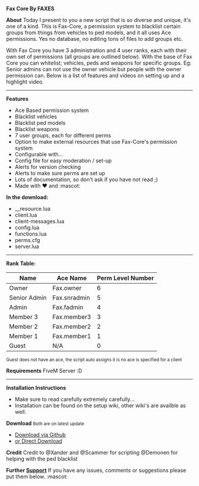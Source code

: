 **Fax Core By FAXES**

**About**
Today I present to you a new script that is so diverse and unique, it's one of a kind. This is Fax-Core, a permission system to blacklist certain groups from things from vehicles to ped models, and it all uses Ace permissions. Yes no database, no editing tons of files to add groups etc. 

With Fax Core you have 3 administration and 4 user ranks, each with their own set of permissions (all groups are outlined below). With the base of Fax Core you can whitelist; vehicles, peds and weapons for specific groups. Eg: Senior admins can not use the owner vehicle but people with the owner permission can. Below is a list of features and videos on setting up and a highlight video.

<hr>

**Features**
- Ace Based permission system
- Blacklist vehicles
- Blacklist ped models
- Blacklist weapons
- 7 user groups, each for different perms
- Option to make external resources that use Fax-Core's permission system
- Configurable with...
- Config file for easy moderation / set-up
- Alerts for version checking
- Alerts to make sure perms are set up
- Lots of documentation, so don't ask if you have not read ;)
- Made with :heart: and :mascot:

**In the download:**
- __resource.lua
- client.lua
- client-messages.lua
- config.lua
- functions.lua
- perms.cfg
- server.lua

<hr>

**Rank Table:**

Name | Ace Name | Perm Level Number
--- | --- | ---
Owner | Fax.owner | 6
Senior Admin | Fax.snradmin | 5
Admin | Fax.fadmin | 4
Member 3 | Fax.member3 | 3
Member 2 | Fax.member2 | 2
Member 1 | Fax.member1 | 1
Guest | N/A | 0

<small>Guest does not have an ace, the script auto assigns it is no ace is specified for a client</small>

**Requirements**
FiveM Server :D

<hr>

**Installation Instructions**

- Make sure to read carefully extremely carefully...
- Installation can be found on the setup wiki, other wiki's are availble as well.

**Download**
<small>Both are on latest update</small>
* [Download via Github](https://github.com/FAXES/Fax-Core)
* <a class="attachment" href="http://faxes.zone/files/fax-core/1.0.rar">or Direct Download</a>

**Credit**
Credit to @Xander and @Scammer for scripting @Demonen for helping with the ped blacklist


**Further [Support](https://discord.gg/R9Z7npM)**
If you have any issues, comments or suggestions please put them below. :mascot:

